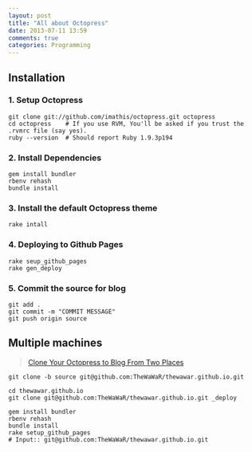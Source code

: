 ```yaml
---
layout: post
title: "All about Octopress"
date: 2013-07-11 13:59
comments: true
categories: Programming
---
```



Installation
------------

### 1. Setup Octopress

    git clone git://github.com/imathis/octopress.git octopress
    cd octopress    # If you use RVM, You'll be asked if you trust the
    .rvmrc file (say yes).
    ruby --version  # Should report Ruby 1.9.3p194


### 2. Install Dependencies

    gem install bundler
    rbenv rehash
    bundle install


### 3. Install the default Octopress theme

    rake intall

  
### 4. Deploying to Github Pages

    rake seup_github_pages
    rake gen_deploy


### 5. Commit the source for blog

    git add .
    git commit -m "COMMIT MESSAGE"
    git push origin source


    
Multiple machines
-----------------
> [Clone Your Octopress to Blog From Two Places](http://blog.zerosharp.com/clone-your-octopress-to-blog-from-two-places/)

    git clone -b source git@github.com:TheWaWaR/thewawar.github.io.git
    
    cd thewawar.github.io
    git clone git@github.com:TheWaWaR/thewawar.github.io.git _deploy

    gem install bundler
    rbenv rehash
    bundle install
    rake setup_github_pages
    # Input:: git@github.com:TheWaWaR/thewawar.github.io.git
    
